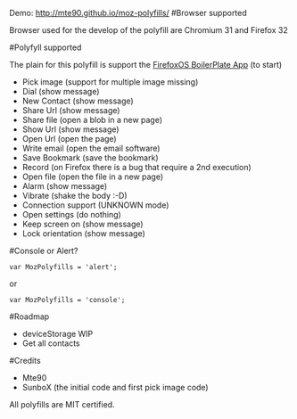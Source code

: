 Demo: http://mte90.github.io/moz-polyfills/
#Browser supported

Browser used for the develop of the polyfill are Chromium 31 and Firefox 32

#Polyfyll supported

The plain for this polyfill is support the [FirefoxOS BoilerPlate App](https://github.com/robnyman/Firefox-OS-Boilerplate-App) (to start)

* Pick image (support for multiple image missing)
* Dial (show message)
* New Contact (show message)
* Share Url (show message)
* Share file (open a blob in a new page)
* Show Url (show message)
* Open Url (open the page)
* Write email (open the email software)
* Save Bookmark (save the bookmark)
* Record (on Firefox there is a bug that require a 2nd execution)
* Open file (open the file in a new page)
* Alarm (show message)
* Vibrate (shake the body :-D)
* Connection support (UNKNOWN mode)
* Open settings (do nothing)
* Keep screen on (show message)
* Lock orientation (show message)

#Console or Alert?

    var MozPolyfills = 'alert';
or

    var MozPolyfills = 'console';

#Roadmap

* deviceStorage WIP
* Get all contacts

#Credits

* Mte90
* SunboX (the initial code and first pick image code)

All polyfills are MIT certified.
